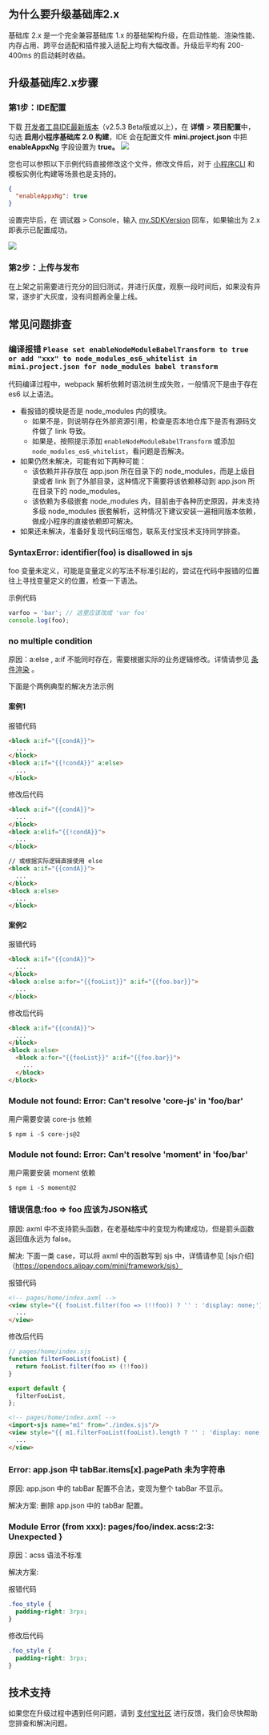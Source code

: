 ## 为什么要升级基础库2.x
基础库 2.x 是一个完全兼容基础库 1.x 的基础架构升级，在启动性能、渲染性能、内存占用、跨平台适配和插件接入适配上均有大幅改善。升级后平均有 200-400ms 的启动耗时收益。

## 升级基础库2.x步骤

### 第1步：IDE配置
下载 [开发者工具IDE最新版本](https://opendocs.alipay.com/mini/ide/download)（v2.5.3 Beta版或以上），在 **详情** > **项目配置**中，勾选 **启用小程序基础库 2.0 构建**，IDE 会在配置文件 **mini.project.json** 中把 **enableAppxNg** 字段设置为 **true。**
![](https://intranetproxy.alipay.com/skylark/lark/0/2020/png/1613/1606995038886-b0d2e309-fac5-42ae-bea4-ddbf3ecc4e8c.png#align=left&display=inline&height=538&margin=%5Bobject%20Object%5D&originHeight=1076&originWidth=2044&status=done&style=none&width=1022)

您也可以参照以下示例代码直接修改这个文件，修改文件后，对于 [小程序CLI](https://opendocs.alipay.com/mini/miniu/intro) 和模板实例化构建等场景也是支持的。
```json
{
  "enableAppxNg": true
}
```

设置完毕后，在 调试器 > Console，输入 [my.SDKVersion](https://opendocs.alipay.com/mini/api/sdk-version) 回车，如果输出为 2.x 即表示已配置成功。


![](https://intranetproxy.alipay.com/skylark/lark/0/2020/png/1613/1606995293650-cd6af760-b5f2-4ba9-ab6b-902da6059b31.png#align=left&display=inline&height=159&margin=%5Bobject%20Object%5D&originHeight=318&originWidth=2050&status=done&style=stroke&width=1025)

### 第2步：上传与发布
在上架之前需要进行充分的回归测试，并进行灰度，观察一段时间后，如果没有异常，逐步扩大灰度，没有问题再全量上线。

## 常见问题排查

### 编译报错 ` Please set enableNodeModuleBabelTransform to true or add "xxx" to node_modules_es6_whitelist in mini.project.json for node_modules babel transform `
代码编译过程中，webpack 解析依赖时语法树生成失败，一般情况下是由于存在 es6 以上语法。
* 看报错的模块是否是 node_modules 内的模块。
    * 如果不是，则说明存在外部资源引用，检查是否本地仓库下是否有源码文件做了 link 导致。
    * 如果是，按照提示添加 ` enableNodeModuleBabelTransform ` 或添加 ` node_modules_es6_whitelist `，看问题是否解决。
* 如果仍然未解决，可能有如下两种可能：
    * 该依赖并非存放在 app.json 所在目录下的 node_modules，而是上级目录或者 link 到了外部目录，这种情况下需要将该依赖移动到 app.json 所在目录下的 node_modules。
    * 该依赖为多级嵌套 node_modules 内，目前由于各种历史原因，并未支持多级 node_modules 嵌套解析，这种情况下建议安装一遍相同版本依赖，做成小程序的直接依赖即可解决。
* 如果还未解决，准备好复现代码压缩包，联系支付宝技术支持同学排查。

### SyntaxError: identifier(foo) is disallowed in sjs
foo 变量未定义，可能是变量定义的写法不标准引起的，尝试在代码中报错的位置往上寻找变量定义的位置，检查一下语法。

示例代码
```JavaScript
varfoo = 'bar'; // 这里应该改成 'var foo'
console.log(foo);
```
### no multiple condition
原因：a:else , a:if 不能同时存在，需要根据实际的业务逻辑修改。详情请参见 [条件渲染](https://opendocs.alipay.com/mini/framework/conditional-render) 。

下面是个两例典型的解决方法示例

#### 案例1

报错代码
```HTML
<block a:if="{{condA}}">
  ...
</block>
<block a:if="{{!condA}}" a:else>
  ...
</block>
```
修改后代码
```HTML
<block a:if="{{condA}}">
  ...
</block>
<block a:elif="{{!condA}}">
  ...
</block>

// 或根据实际逻辑直接使用 else
<block a:if="{{condA}}">
  ...
</block>
<block a:else>
  ...
</block>
```
#### 案例2 

报错代码
```HTML
<block a:if="{{condA}}">
  ...
</block>
<block a:else a:for="{{fooList}}" a:if="{{foo.bar}}">
  ...
</block>
```
修改后代码
```HTML
<block a:if="{{condA}}">
  ...
</block>
<block a:else>
  <block a:for="{{fooList}}" a:if="{{foo.bar}}">
    ...
  </block>
</block>
```
### Module not found: Error: Can't resolve 'core-js' in 'foo/bar'
用户需要安装 core-js 依赖
```shell
$ npm i -S core-js@2
```
### Module not found: Error: Can't resolve 'moment' in 'foo/bar'
用户需要安装 moment 依赖
```shell
$ npm i -S moment@2
```
### 错误信息:foo => foo 应该为JSON格式
原因: axml 中不支持箭头函数，在老基础库中的变现为构建成功，但是箭头函数返回值永远为 false。

解决: 下面一类 case，可以将 axml 中的函数写到 sjs 中，详情请参见 [sjs介绍]（https://opendocs.alipay.com/mini/framework/sjs）

报错代码
```HTML
<!-- pages/home/index.axml -->
<view style="{{ fooList.filter(foo => (!!foo)) ? '' : 'display: none;'}}">
  ...
</view>
```
修改后代码
```JavaScript
// pages/home/index.sjs
function filterFooList(fooList) {
  return fooList.filter(foo => (!!foo))
}

export default {
  filterFooList,
};
```
```HTML
<!-- pages/home/index.axml -->
<import-sjs name="m1" from="./index.sjs"/>
<view style="{{ m1.filterFooList(fooList).length ? '' : 'display: none;'}}">
  ...
</view>
```
### Error: app.json 中 tabBar.items[x].pagePath 未为字符串
原因: app.json 中的 tabBar 配置不合法，变现为整个 tabBar 不显示。

解决方案: 删除 app.json 中的 tabBar 配置。
### Module Error (from xxx): pages/foo/index.acss:2:3: Unexpected }
原因：acss 语法不标准

解决方案:

报错代码
```CSS
.foo_style {
  padding-right: 3rpx;
} 
```
修改后代码
```CSS
.foo_style {
  padding-right: 3rpx;
}
```
## 技术支持
如果您在升级过程中遇到任何问题，请到 [支付宝社区](https://forum.alipay.com/mini-app/channel/800001) 进行反馈，我们会尽快帮助您排查和解决问题。
